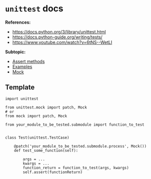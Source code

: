 # `unittest` docs


**References:**
- https://docs.python.org/3/library/unittest.html
- https://docs.python-guide.org/writing/tests/
- https://www.youtube.com/watch?v=6tNS--WetLI


**Subtopic:**
- [Assert methods][assert]
- [Examples][examples]
- [Mock][mock]


## Template


~~~~
import unittest

from unittest.mock import patch, Mock
# or
from mock import patch, Mock

from your_module_to_be_tested.submodule import function_to_test


class Test(unittest.TestCase)

    @patch('your_module_to_be_tested.submodule.process', Mock())
    def test_some_function(self):
        
        args = ...
        kwargs = ...
        function_return = function_to_test(args, kwargs)
        self.assert(functionReturn)
~~~~



[assert]: ./asserts/
[examples]: ./examples/
[mock]: ./mock/
